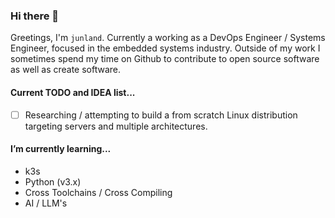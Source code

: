 ### Hi there 👋

Greetings, I'm `junland`. Currently a working as a DevOps Engineer / Systems Engineer, focused in the embedded systems industry. Outside of my work I sometimes spend my time on Github to contribute to open source software as well as create software.

#### Current TODO and IDEA list...

- [ ] Researching / attempting to build a from scratch Linux distribution targeting servers and multiple architectures.

#### I’m currently learning...

* k3s
* Python (v3.x)
* Cross Toolchains / Cross Compiling
* AI / LLM's
